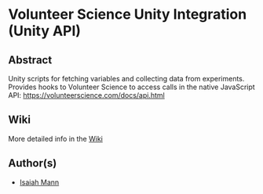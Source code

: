 # Volunteer Science Unity Integration (Unity API)
## Abstract
Unity scripts for fetching variables and collecting data from experiments. Provides hooks to Volunteer Science to access calls in the native JavaScript API: https://volunteerscience.com/docs/api.html

## Wiki
More detailed info in the [Wiki](Wiki)
## Author(s)
- [Isaiah Mann](http://isaiahmann.com/)
